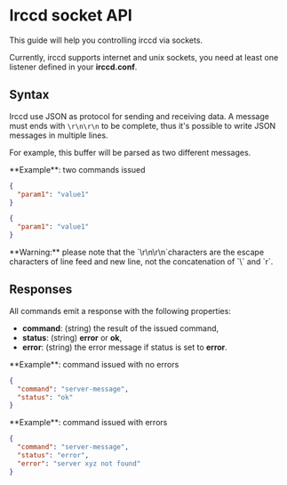 # Irccd socket API

This guide will help you controlling irccd via sockets.

Currently, irccd supports internet and unix sockets, you need at least one listener defined in your **irccd.conf**.

## Syntax

Irccd use JSON as protocol for sending and receiving data. A message must ends with `\r\n\r\n` to be complete, thus
it's possible to write JSON messages in multiple lines.

For example, this buffer will be parsed as two different messages.

<div class="alert alert-success" role="alert">
**Example**: two commands issued

````json
{
  "param1": "value1"
}

{
  "param1": "value1"
}

````
</div>

<div class="alert alert-warning" role="alert">
**Warning:** please note that the `\r\n\r\n`characters are the escape characters of line feed and new line, not the
concatenation of `\` and `r`.
</div>

## Responses

All commands emit a response with the following properties:

  - **command**: (string) the result of the issued command,
  - **status**: (string) **error** or **ok**,
  - **error**: (string) the error message if status is set to **error**.

<div class="alert alert-success" role="alert">
**Example**: command issued with no errors

````json
{
  "command": "server-message",
  "status": "ok"
}
````
</div>

<div class="alert alert-danger" role="alert">
**Example**: command issued with errors

````json
{
  "command": "server-message",
  "status": "error",
  "error": "server xyz not found"
}
````
</div>
